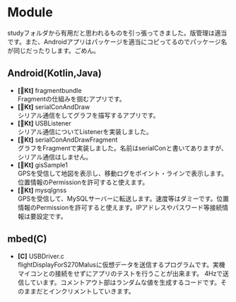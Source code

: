 # Module
studyフォルダから有用だと思われるものを引っ張ってきました。版管理は適当です。また、Androidアプリはパッケージを適当にコピってるのでパッケージ名が同じだったりします。ごめん。
## Android(Kotlin,Java)
- **[🐤Kt]** fragmentbundle  
Fragmentの仕組みを掴むアプリです。
- **[🐤Kt]** serialConAndDraw  
シリアル通信をしてグラフを描写するアプリです。
- **[🐤Kt]** USBListener  
シリアル通信についてListenerを実装しました。
- **[🐤Kt]** serialConAndDrawFragment  
グラフをFragmentで実装しました。名前はserialConと書いてありますが、シリアル通信はしません。
- **[🐤Kt]** gisSample1  
GPSを受信して地図を表示し、移動ログをポイント・ラインで表示します。位置情報のPermissionを許可すると使えます。
- **[🐤Kt]** mysqlgnss  
GPSを受信して、MySQLサーバーに転送します。速度等はダミーです。位置情報のPermissionを許可すると使えます。IPアドレスやパスワード等接続情報は要設定です。

## mbed(C)
- **[C]** USBDriver.c  
flightDisplayForS270Malusに仮想データを送信するプログラムです。実機マイコンとの接続をせずにアプリのテストを行うことが出来ます。
4Hzで送信しています。コメントアウト部はランダムな値を生成するコードです。そのままだとインクリメントしていきます。
